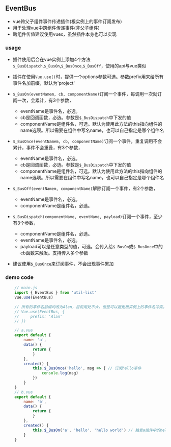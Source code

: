## EventBus
* vue跨父子组件事件传递插件(根实例上的事件订阅发布)
* 用于处理vue中跨组件传递事件(非父子组件)
* 跨组件传值建议使用vuex，虽然插件本身也可以实现

### usage
* 插件使用后会在vue实例上添加4个方法`$_BusDispatch`,`$_BusOn`,`$_BusOnce`,`$_BusOff`，使用的api与vue类似
* 插件在使用`Vue.use()`时，提供一个options参数可选。参数prefix用来给所有事件名加前缀，默认为'project'
* `$_BusOn(eventNamem, cb, componentName)`订阅一个事件，每调用一次就订阅一次，会累计，有3个参数，
    * eventName是事件名，必选。
    * cb是回调函数，必选。参数是`$_BusDispatch`中下发的值
    * componentName是组件名，可选。默认为使用此方法的this指向组件的name选项。所以需要在组件中写名name，也可以自己指定是哪个组件名

* `$_BusOnce(eventNamem, cb, componentName)`订阅一个事件，重复调用不会累计，事件不会重叠，有3个参数，
    * eventName是事件名，必选。
    * cb是回调函数，必选。参数是`$_BusDispatch`中下发的值
    * componentName是组件名，可选。默认为使用此方法的this指向组件的name选项。所以需要在组件中写名name，也可以自己指定是哪个组件名

* `$_BusOff(eventNamem, componentName)`解除订阅一个事件，有2个参数，
    * eventName是事件名，必选。
    * componentName是组件名，必选。

* `$_BusDispatch(componentName, eventName, payload)`订阅一个事件，至少有3个参数，
    * componentName是组件名，必选。
    * eventName是事件名，必选。
    * payload可以是任意类型的值，可选。会传入给`$_BusOn`或`$_BusOnce`中的cb函数来触发。支持传入多个参数

* 建议使用`$_BusOnce`来订阅事件，不会出现事件累加
### demo code
```js
    // main.js
    import { EventBus } from 'util-list'
    Vue.use(EventBus)
    
    // 所有的事件名前缀均改为Alan，目前用处不大，但是可以避免根实例上的事件名冲突。在vue-devtool可以看到完整的事件流
    // Vue.use(EventBus, {
    //     prefix: 'Alan'
    // })

    // a.vue
    export default {
        name: 'a',
        data() {
            return {
            }
        },
        created() {
            this.$_BusOnce('hello', msg => { // 订阅hello事件
                console.log(msg)
            })
        }
    }
    // b.vue
    export default {
        name: 'b',
        data() {
            return {
            }
        },
        created() {
            this.$_BusOn('a', 'hello', 'hello world') // 触发a组件中的hello事件，打印hello world
        }
    }
```